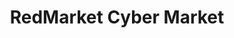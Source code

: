 ---
title: "RedMarket Cyber Market"
url: /providencia/redmarket-cyber-market/
shop: Lebensmittel
---